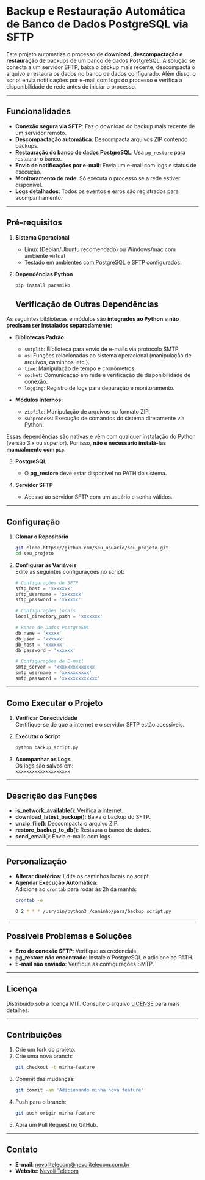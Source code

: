 
# **Backup e Restauração Automática de Banco de Dados PostgreSQL via SFTP**  

Este projeto automatiza o processo de **download, descompactação e restauração** de backups de um banco de dados PostgreSQL. A solução se conecta a um servidor SFTP, baixa o backup mais recente, descompacta o arquivo e restaura os dados no banco de dados configurado. Além disso, o script envia notificações por e-mail com logs do processo e verifica a disponibilidade de rede antes de iniciar o processo.

---

## **Funcionalidades**
- **Conexão segura via SFTP**: Faz o download do backup mais recente de um servidor remoto.
- **Descompactação automática**: Descompacta arquivos ZIP contendo backups.
- **Restauração do banco de dados PostgreSQL**: Usa `pg_restore` para restaurar o banco.
- **Envio de notificações por e-mail**: Envia um e-mail com logs e status de execução.
- **Monitoramento de rede**: Só executa o processo se a rede estiver disponível.
- **Logs detalhados**: Todos os eventos e erros são registrados para acompanhamento.

---

## **Pré-requisitos**

1. **Sistema Operacional**  
   - Linux (Debian/Ubuntu recomendado) ou Windows/mac com ambiente virtual 
   - Testado em ambientes com PostgreSQL e SFTP configurados.  

2. **Dependências Python**  
   ```bash
   pip install paramiko
   ```
   ## Verificação de Outras Dependências

As seguintes bibliotecas e módulos são **integrados ao Python** e **não precisam ser instalados separadamente**:

- **Bibliotecas Padrão:**
  - `smtplib`: Biblioteca para envio de e-mails via protocolo SMTP.
  - `os`: Funções relacionadas ao sistema operacional (manipulação de arquivos, caminhos, etc.).
  - `time`: Manipulação de tempo e cronômetros.
  - `socket`: Comunicação em rede e verificação de disponibilidade de conexão.
  - `logging`: Registro de logs para depuração e monitoramento.

- **Módulos Internos:**
  - `zipfile`: Manipulação de arquivos no formato ZIP.
  - `subprocess`: Execução de comandos do sistema diretamente via Python.

Essas dependências são nativas e vêm com qualquer instalação do Python (versão 3.x ou superior). Por isso, **não é necessário instalá-las manualmente com `pip`**.


3. **PostgreSQL**  
   - O **pg_restore** deve estar disponível no PATH do sistema.

4. **Servidor SFTP**  
   - Acesso ao servidor SFTP com um usuário e senha válidos.

---

## **Configuração**  

1. **Clonar o Repositório**  
   ```bash
   git clone https://github.com/seu_usuario/seu_projeto.git
   cd seu_projeto
   ```

2. **Configurar as Variáveis**  
   Edite as seguintes configurações no script:

   ```python
   # Configurações de SFTP
   sftp_host = 'xxxxxxx'
   sftp_username = 'xxxxxxx'
   sftp_password = 'xxxxxx'

   # Configurações locais
   local_directory_path = 'xxxxxxx'

   # Banco de Dados PostgreSQL
   db_name = 'xxxxx'
   db_user = 'xxxxxx'
   db_host = 'xxxxxx'
   db_password = 'xxxxxx'

   # Configurações de E-mail
   smtp_server = 'xxxxxxxxxxxxxx'
   smtp_username = 'xxxxxxxxxx'
   smtp_password = 'xxxxxxxxxxxxx'
   ```

---

## **Como Executar o Projeto**

1. **Verificar Conectividade**  
   Certifique-se de que a internet e o servidor SFTP estão acessíveis.

2. **Executar o Script**  
   ```bash
   python backup_script.py
   ```

3. **Acompanhar os Logs**  
   Os logs são salvos em:  
   `xxxxxxxxxxxxxxxxxxxx`

---

## **Descrição das Funções**

- **is_network_available()**: Verifica a internet.  
- **download_latest_backup()**: Baixa o backup do SFTP.  
- **unzip_file()**: Descompacta o arquivo ZIP.  
- **restore_backup_to_db()**: Restaura o banco de dados.  
- **send_email()**: Envia e-mails com logs.  

---

## **Personalização**

- **Alterar diretórios**: Edite os caminhos locais no script.
- **Agendar Execução Automática**:  
   Adicione ao `crontab` para rodar às 2h da manhã:  
   ```bash
   crontab -e
   ```
   ```bash
   0 2 * * * /usr/bin/python3 /caminho/para/backup_script.py
   ```

---

## **Possíveis Problemas e Soluções**

- **Erro de conexão SFTP**: Verifique as credenciais.
- **pg_restore não encontrado**: Instale o PostgreSQL e adicione ao PATH.
- **E-mail não enviado**: Verifique as configurações SMTP.

---

## **Licença**

Distribuído sob a licença MIT. Consulte o arquivo [LICENSE](LICENSE) para mais detalhes.

---

## **Contribuições**

1. Crie um fork do projeto.  
2. Crie uma nova branch:  
   ```bash
   git checkout -b minha-feature
   ```
3. Commit das mudanças:  
   ```bash
   git commit -am 'Adicionando minha nova feature'
   ```
4. Push para o branch:  
   ```bash
   git push origin minha-feature
   ```
5. Abra um Pull Request no GitHub.

---

## **Contato**

- **E-mail**: nevolitelecom@nevolitelecom.com.br  
- **Website**: [Nevoli Telecom](https://www.nevolitelecom.com.br)  

